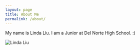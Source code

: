 ```yaml
---
layout: page
title: About Me
permalink: /about/
---
```


My name is Linda Liu. I am a Junior at Del Norte High School. :)


![Linda Liu](linda.jpg)
